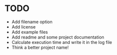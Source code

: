 TODO
====
* Add filename option
* Add license
* Add example files
* Add readme and some project documentation
* Calculate execution time and write it in the log file
* Think a better project name!
